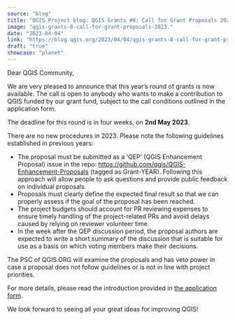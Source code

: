 ```yaml
---
source: "blog"
title: "QGIS Project blog: QGIS Grants #8: Call for Grant Proposals 2023"
image: "qgis-grants-8-call-for-grant-proposals-2023."
date: "2023-04-04"
link: "https://blog.qgis.org/2023/04/04/qgis-grants-8-call-for-grant-proposals-2023/"
draft: "true"
showcase: "planet"
---
```


<p>Dear QGIS Community,</p>
<p>We are very pleased to announce that this year’s round of grants is now available. The call is open to anybody who wants to make a contribution to QGIS funded by our grant fund, subject to the call conditions outlined in the application form.</p>
<p>The deadline for this round is in four weeks, on <strong>2nd May 2023</strong>.</p>
<p><span style="font-weight: 400">There are no new procedures in 2023. Please note the following guidelines established in previous years:&nbsp;</span></p>
<ul>
<li style="font-weight: 400"><span style="font-weight: 400">The proposal must be submitted as a ‘QEP’ (QGIS Enhancement Proposal) issue in the repo: </span><a href="https://github.com/qgis/QGIS-Enhancement-Proposals"><span style="font-weight: 400">https://github.com/qgis/QGIS-Enhancement-Proposals</span></a><span style="font-weight: 400"> (tagged as </span><span style="font-weight: 400">Grant-YEAR</span><span style="font-weight: 400">). Following this approach will allow </span><span style="font-weight: 400">people to ask questions and provide public feedback on individual proposals.</span></li>
<li style="font-weight: 400"><span style="font-weight: 400">Proposals must clearly define the expected final result so that we can properly assess if the goal of the proposal has been reached.</span></li>
<li style="font-weight: 400"><span style="font-weight: 400">The project budgets should account for PR reviewing expenses to ensure timely handling of the project-related PRs and avoid delays caused by relying on reviewer volunteer time.&nbsp;</span></li>
<li style="font-weight: 400"><span style="font-weight: 400">In the week after the QEP discussion period, the proposal authors are expected to write a short summary of the discussion that is suitable for use as a basis on which voting members make their decisions.&nbsp;</span></li>
</ul>
<p><span style="font-weight: 400">The PSC of QGIS.ORG will examine the proposals and has veto power in case a proposal does not follow guidelines or is not in line with project priorities. </span></p>
<p>For more details, please read the introduction provided in <a href="https://forms.gle/2iZd23gzqawhXLBS7">the application form</a>.</p>
<p>We look forward to seeing all your great ideas for improving QGIS!</p>
